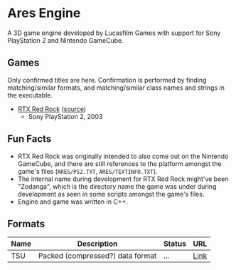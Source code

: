 # Ares Engine

A 3D game engine developed by Lucasfilm Games with support for Sony PlayStation 2 and Nintendo GameCube.

## Games

Only confirmed titles are here.
Confirmation is performed by finding matching/similar formats, and matching/similar class names and strings in the
executable.

- [RTX Red Rock](https://www.mobygames.com/game/9511/rtx-red-rock/) ([source](https://mixnmojo.com/news/RTX-Producer-on-LucasForums))
    - Sony PlayStation 2, 2003

## Fun Facts

- RTX Red Rock was originally intended to also come out on the Nintendo GameCube,
  and there are still references to the platform amongst the game's files
  (`ARES/PS2.TXT`, `ARES/TEXTINFO.TXT`).
- The internal name during development for RTX Red Rock might've been "Zodanga",
  which is the directory name the game was under during development as seen in some scripts amongst the game's files.
- Engine and game was written in C++.

## Formats

| Name | Description                      | Status | URL                 |
|------|----------------------------------|--------|---------------------|
| TSU  | Packed (compressed?) data format | ...    | [Link](ares_tsu.bt) |
